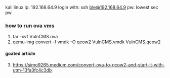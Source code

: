 kali linux ip: 192.168.64.9
login with: ssh ble@192.168.64.9
pw: lowest sec pw


### how to run ova vms
1. tar -xvf VulnCMS.ova
2. qemu-img convert -f vmdk -O qcow2 VulnCMS.vmdk VulnCMS.qcow2
#### goated article
3. https://simo9265.medium.com/convert-ova-to-qcow2-and-start-it-with-utm-13fa3fc4c3db
